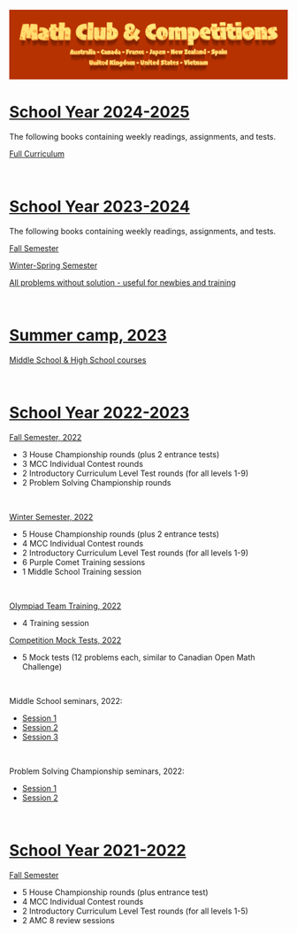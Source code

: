 ![Math Club & Competitions (MCC)](./img/MCC-2024-Logo-Large.png)

# [School Year 2024-2025](#school-year-2024-2025)

The following books containing weekly readings, assignments, and tests.

[Full Curriculum](./mcc/2024-2025-curriculum.pdf)

&nbsp;

# [School Year 2023-2024](#school-year-2023-2024)

The following books containing weekly readings, assignments, and tests.

[Fall Semester](./mcc/2023-2024.pdf)

[Winter-Spring Semester](./mcc/2023-2024-sm2.pdf)

[All problems without solution - useful for newbies and training](./mcc/2023-2024-po.pdf)

&nbsp;

# [Summer camp, 2023](#summer-camp-2023)

[Middle School & High School courses](./mcc/2023-summer-camp.pdf)

&nbsp;


# [School Year 2022-2023](#school-year-2022-2023)

[Fall Semester, 2022](./mcc/2022-fall.pdf)
- 3 House Championship rounds (plus 2 entrance tests)
- 3 MCC Individual Contest rounds
- 2 Introductory Curriculum Level Test rounds (for all levels 1-9)
- 2 Problem Solving Championship rounds

&nbsp;

[Winter Semester, 2022](./mcc/2022-winter.pdf)
- 5 House Championship rounds (plus 2 entrance tests)
- 4 MCC Individual Contest rounds
- 2 Introductory Curriculum Level Test rounds (for all levels 1-9)
- 6 Purple Comet Training sessions
- 1 Middle School Training session

&nbsp;

[Olympiad Team Training, 2022](./mcc/2022-olympiad.pdf)
- 4 Training session

[Competition Mock Tests, 2022](./mcc/2022-mock-tests.pdf)
- 5 Mock tests (12 problems each, similar to Canadian Open Math Challenge)

&nbsp;

Middle School seminars, 2022:
- [Session 1](./mcc/2022-2-ms-1.pdf)
- [Session 2](./mcc/2022-2-ms-2.pdf)
- [Session 3](./mcc/2022-2-ms-3.pdf)

&nbsp;

Problem Solving Championship seminars, 2022:
- [Session 1](./mcc/2022-2-psc-1.pdf)
- [Session 2](./mcc/2022-2-psc-2.pdf)

&nbsp;

# [School Year 2021-2022](#school-year-2021-2022)

[Fall Semester](./mcc/2021-fall.pdf)

- 5 House Championship rounds (plus entrance test)
- 4 MCC Individual Contest rounds
- 2 Introductory Curriculum Level Test rounds (for all levels 1-5)
- 2 AMC 8 review sessions


